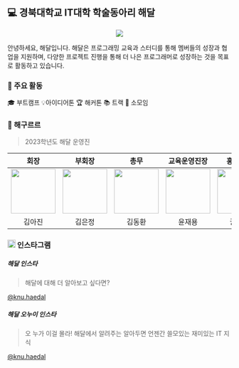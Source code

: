 ## 💻 경북대학교 IT대학 학술동아리 해달
<p align="center"><img src="https://velog.velcdn.com/images/ppocchi/post/32705e61-d376-4af9-886f-c1ee587fb0a6/image.png"></p>
안녕하세요, 해달입니다. 해달은 프로그래밍 교육과 스터디를 통해 멤버들의 성장과 협업을 지원하며, 다양한 프로젝트 진행을 통해 더 나은 프로그래머로 성장하는 것을 목표로 활동하고 있습니다.

### 🚀 주요 활동
🎓 부트캠프 💡아이디어톤 🏆 해커톤 📚 트랙 🔎 소모임

### 👑 해구르르
> 2023학년도 해달 운영진

| 회장 | 부회장 | 총무 | 교육운영진장 | 홍보대장 | 트랙대장 |
| :-----: | :-----: | :-----: | :-----: | :-----: | :-----: |
|[<img src="https://github.com/ppocchi.png" width="100px">](https://github.com/ppocchi) | [<img src="https://github.com/ezzkimm.png" width="100px">](https://github.com/ezzkimm) |[<img src="https://github.com/gidskql6671.png" width="100px">](https://github.com/gidskql6671) |[<img src="https://github.com/yooonwodyd.png" width="100px">](https://github.com/yooonwodyd) |[<img src="https://github.com/Kwonnaye.png" width="100px">](https://github.com/Kwonnaye) |[<img src="https://github.com/kiryanchi.png" width="100px">](https://github.com/kiryanchi)| 
| 김아진 | 김은정| 김동환 | 윤재용 | 권나예 | 박기현 |

### <img src="https://velog.velcdn.com/images/ppocchi/post/e586ae51-9913-42e3-b0c3-f27aea691009/image.png" width="18px"> 인스타그램
##### 해달 인스타
> 해달에 대해 더 알아보고 싶다면?

[@knu.haedal](https://www.instagram.com/knu.haedal/)

##### 해달 오누이 인스타
> 오 누가 이걸 몰라! 해달에서 알려주는 알아두면 언젠간 쓸모있는 재미있는 IT 지식

[@knu.haedal](https://www.instagram.com/knu.haedal_it/)

